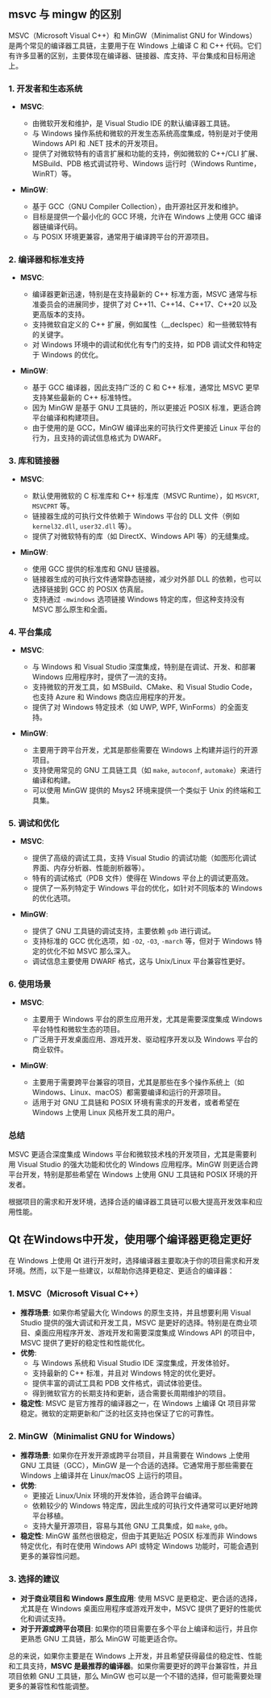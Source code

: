 ## msvc 与 mingw 的区别

MSVC（Microsoft Visual C++）和 MinGW（Minimalist GNU for Windows）是两个常见的编译器工具链，主要用于在 Windows 上编译 C 和 C++ 代码。它们有许多显著的区别，主要体现在编译器、链接器、库支持、平台集成和目标用途上。

### 1. **开发者和生态系统**
   - **MSVC**:
     - 由微软开发和维护，是 Visual Studio IDE 的默认编译器工具链。
     - 与 Windows 操作系统和微软的开发生态系统高度集成，特别是对于使用 Windows API 和 .NET 技术的开发项目。
     - 提供了对微软特有的语言扩展和功能的支持，例如微软的 C++/CLI 扩展、MSBuild、PDB 格式调试符号、Windows 运行时（Windows Runtime，WinRT）等。

   - **MinGW**:
     - 基于 GCC（GNU Compiler Collection），由开源社区开发和维护。
     - 目标是提供一个最小化的 GCC 环境，允许在 Windows 上使用 GCC 编译器链编译代码。
     - 与 POSIX 环境更兼容，通常用于编译跨平台的开源项目。

### 2. **编译器和标准支持**
   - **MSVC**:
     - 编译器更新迅速，特别是在支持最新的 C++ 标准方面，MSVC 通常与标准委员会的进展同步，提供了对 C++11、C++14、C++17、C++20 以及更高版本的支持。
     - 支持微软自定义的 C++ 扩展，例如属性（__declspec）和一些微软特有的关键字。
     - 对 Windows 环境中的调试和优化有专门的支持，如 PDB 调试文件和特定于 Windows 的优化。

   - **MinGW**:
     - 基于 GCC 编译器，因此支持广泛的 C 和 C++ 标准，通常比 MSVC 更早支持某些最新的 C++ 标准特性。
     - 因为 MinGW 是基于 GNU 工具链的，所以更接近 POSIX 标准，更适合跨平台编译和构建项目。
     - 由于使用的是 GCC，MinGW 编译出来的可执行文件更接近 Linux 平台的行为，且支持的调试信息格式为 DWARF。

### 3. **库和链接器**
   - **MSVC**:
     - 默认使用微软的 C 标准库和 C++ 标准库（MSVC Runtime），如 `MSVCRT`, `MSVCPRT` 等。
     - 链接器生成的可执行文件依赖于 Windows 平台的 DLL 文件（例如 `kernel32.dll`, `user32.dll` 等）。
     - 提供了对微软特有的库（如 DirectX、Windows API 等）的无缝集成。

   - **MinGW**:
     - 使用 GCC 提供的标准库和 GNU 链接器。
     - 链接器生成的可执行文件通常静态链接，减少对外部 DLL 的依赖，也可以选择链接到 GCC 的 POSIX 仿真层。
     - 支持通过 `-mwindows` 选项链接 Windows 特定的库，但这种支持没有 MSVC 那么原生和全面。

### 4. **平台集成**
   - **MSVC**:
     - 与 Windows 和 Visual Studio 深度集成，特别是在调试、开发、和部署 Windows 应用程序时，提供了一流的支持。
     - 支持微软的开发工具，如 MSBuild、CMake、和 Visual Studio Code，也支持 Azure 和 Windows 商店应用程序的开发。
     - 提供了对 Windows 特定技术（如 UWP, WPF, WinForms）的全面支持。

   - **MinGW**:
     - 主要用于跨平台开发，尤其是那些需要在 Windows 上构建并运行的开源项目。
     - 支持使用常见的 GNU 工具链工具（如 `make`, `autoconf`, `automake`）来进行编译和构建。
     - 可以使用 MinGW 提供的 Msys2 环境来提供一个类似于 Unix 的终端和工具集。

### 5. **调试和优化**
   - **MSVC**:
     - 提供了高级的调试工具，支持 Visual Studio 的调试功能（如图形化调试界面、内存分析器、性能剖析器等）。
     - 特有的调试格式（PDB 文件）使得在 Windows 平台上的调试更高效。
     - 提供了一系列特定于 Windows 平台的优化，如针对不同版本的 Windows 的优化选项。

   - **MinGW**:
     - 提供了 GNU 工具链的调试支持，主要依赖 `gdb` 进行调试。
     - 支持标准的 GCC 优化选项，如 `-O2`, `-O3`, `-march` 等，但对于 Windows 特定的优化不如 MSVC 那么深入。
     - 调试信息主要使用 DWARF 格式，这与 Unix/Linux 平台兼容性更好。

### 6. **使用场景**
   - **MSVC**:
     - 主要用于 Windows 平台的原生应用开发，尤其是需要深度集成 Windows 平台特性和微软生态的项目。
     - 广泛用于开发桌面应用、游戏开发、驱动程序开发以及 Windows 平台的商业软件。

   - **MinGW**:
     - 主要用于需要跨平台兼容的项目，尤其是那些在多个操作系统上（如 Windows、Linux、macOS）都需要编译和运行的开源项目。
     - 适用于对 GNU 工具链和 POSIX 环境有需求的开发者，或者希望在 Windows 上使用 Linux 风格开发工具的用户。

### 总结
MSVC 更适合深度集成 Windows 平台和微软技术栈的开发项目，尤其是需要利用 Visual Studio 的强大功能和优化的 Windows 应用程序。MinGW 则更适合跨平台开发，特别是那些希望在 Windows 上使用 GNU 工具链和 POSIX 环境的开发者。

根据项目的需求和开发环境，选择合适的编译器工具链可以极大提高开发效率和应用性能。



## Qt 在Windows中开发，使用哪个编译器更稳定更好

在 Windows 上使用 Qt 进行开发时，选择编译器主要取决于你的项目需求和开发环境。然而，以下是一些建议，以帮助你选择更稳定、更适合的编译器：

### 1. **MSVC（Microsoft Visual C++）**
   - **推荐场景**: 如果你希望最大化 Windows 的原生支持，并且想要利用 Visual Studio 提供的强大调试和开发工具，MSVC 是更好的选择。特别是在商业项目、桌面应用程序开发、游戏开发和需要深度集成 Windows API 的项目中，MSVC 提供了更好的稳定性和性能优化。
   - **优势**:
     - 与 Windows 系统和 Visual Studio IDE 深度集成，开发体验好。
     - 支持最新的 C++ 标准，并且对 Windows 特定的优化更好。
     - 提供丰富的调试工具和 PDB 文件格式，调试体验更佳。
     - 得到微软官方的长期支持和更新，适合需要长周期维护的项目。
   - **稳定性**: MSVC 是官方推荐的编译器之一，在 Windows 上编译 Qt 项目非常稳定。微软的定期更新和广泛的社区支持也保证了它的可靠性。

### 2. **MinGW（Minimalist GNU for Windows）**
   - **推荐场景**: 如果你在开发开源或跨平台项目，并且需要在 Windows 上使用 GNU 工具链（GCC），MinGW 是一个合适的选择。它通常用于那些需要在 Windows 上编译并在 Linux/macOS 上运行的项目。
   - **优势**:
     - 更接近 Linux/Unix 环境的开发体验，适合跨平台编译。
     - 依赖较少的 Windows 特定库，因此生成的可执行文件通常可以更好地跨平台移植。
     - 支持大量开源项目，容易与其他 GNU 工具集成，如 `make`, `gdb`。
   - **稳定性**: MinGW 虽然也很稳定，但由于其更贴近 POSIX 标准而非 Windows 特定优化，有时在使用 Windows API 或特定 Windows 功能时，可能会遇到更多的兼容性问题。

### 3. **选择的建议**
   - **对于商业项目和 Windows 原生应用**: 使用 MSVC 是更稳定、更合适的选择，尤其是在 Windows 桌面应用程序或游戏开发中，MSVC 提供了更好的性能优化和调试支持。
   - **对于开源或跨平台项目**: 如果你的项目需要在多个平台上编译和运行，并且你更熟悉 GNU 工具链，那么 MinGW 可能更适合你。

总的来说，如果你主要是在 Windows 上开发，并且希望获得最佳的稳定性、性能和工具支持，**MSVC 是最推荐的编译器**。如果你需要更好的跨平台兼容性，并且项目依赖 GNU 工具链，那么 MinGW 也可以是一个不错的选择，但可能需要处理更多的兼容性和性能调整。